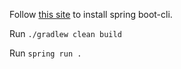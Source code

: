 
Follow [this site](https://docs.spring.io/spring-boot/docs/current/reference/html/getting-started-installing-spring-boot.html) to install spring boot-cli.

Run `./gradlew clean build`

Run `spring run .`